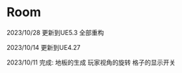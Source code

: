 # Room
2023/10/28
    更新到UE5.3
    全部重构

2023/10/14
	更新到UE4.27

2023/10/11
完成:
    地板的生成
    玩家视角的旋转
    格子的显示开关
